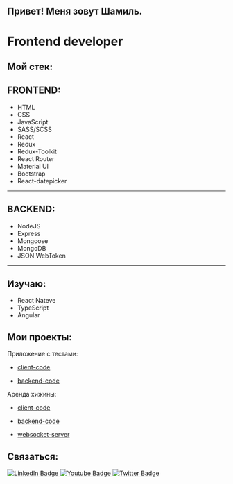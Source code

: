 ## Привет! Меня зовут Шамиль.

<h1>Frontend developer</h1>
 
 ## Мой стек:
 ## FRONTEND: 
 * HTML
 * CSS
 * JavaScript
 * SASS/SCSS
 * React
 * Redux
 * Redux-Toolkit
 * React Router
 * Material UI
 * Bootstrap
 * React-datepicker
 </div>
 
 ***
 
 ## BACKEND:
 * NodeJS
 * Express
 * Mongoose
 * MongoDB
 * JSON WebToken

 ***
 <h2>Изучаю:</h2>

 * React Nateve
 * TypeScript
 * Angular

 ## Мои проекты:

 Приложение с тестами:

 * [client-code](https://github.com/vakhabow/frontend-quize)

 * [backend-code](https://github.com/vakhabow/back-for-quiz)

 Аренда хижины:

 * [client-code](https://github.com/vakhabow/front_hotel)

 * [backend-code](https://github.com/vakhabow/back_for_hotel)

 * [websocket-server](https://github.com/vakhabow/websocket-server)

 ## Связаться:

 <div id="badges">
   <a href="https://t.me/sykessam">
     <img src="https://img.shields.io/badge/TELEGRAM-blue?style=for-the-badge&logo=telegram&logoColor=white%22%20alt=%22Youtube%20Badge" alt="LinkedIn Badge"/>
   </a>
   <a href="https://api.whatsapp.com/send/?phone=79899099398">
     <img src="https://img.shields.io/badge/WHATSAPP-green?style=for-the-badge&logo=whatsapp&logoColor=white" alt="Youtube Badge"/>
   </a>
   <a href="mailto:shamil.vakhabov@mail.ru">
     <img src="https://img.shields.io/badge/MAIL-blue?style=for-the-badge&logo=gmail&logoColor=white" alt="Twitter Badge"/>
   </a>
 </div>

